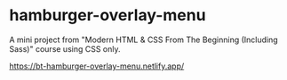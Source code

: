 # hamburger-overlay-menu
A mini project from "Modern HTML &amp; CSS From The Beginning (Including Sass)" course using CSS only.

https://bt-hamburger-overlay-menu.netlify.app/
